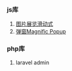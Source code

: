### js库
1. [图片展览滑动式](https://flickity.metafizzy.co/)
2. [弹窗Magnific Popup](http://dimsemenov.com/plugins/magnific-popup/documentation.html)


### php库
1. laravel admin

